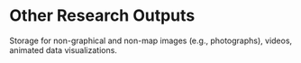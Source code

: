 # Other Research Outputs
Storage for non-graphical and non-map images (e.g., photographs), videos, animated data visualizations.
